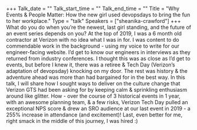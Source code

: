 +++
Talk_date = ""
Talk_start_time = ""
Talk_end_time = ""
Title = "Why Events & People Matter: How the new girl used devopsdays to bring the fun to her workplace."
Type = "talk"
Speakers = ["sheanika-crawford"]
+++
What do you do when you’re the newest, last girl standing, and the future of an event series depends on you? At the top of 2019, I was a 6 month old contractor at Verizon with no idea what I was in for. I was content to do commendable work in the background - using my voice to write for our engineer-facing website. I’d get to know our engineers in interviews as they returned from industry conferences. I thought this was as close as I’d get to events, but before I knew it, there was a retiree & Tech Day (Verizon’s adaptation of devopsday) knocking on my door. The rest was history & the adventure ahead was more than had bargained for in the best way. In this talk, I will share how I sought ways to deliver on the culture change that Verizon GTS had been asking for by keeping calm & sprinkling enthusiasm around like glitter. How - over the course of 3 historical events in 1 year, with an awesome planning team, & a few risks, Verizon Tech Day pulled an exceptional NPS score & drew an SRO audience at our last event in 2019 - a 255% increase in attendance (and excitement)! Last, even better for me, right smack in the middle of this journey, I was hired :)
